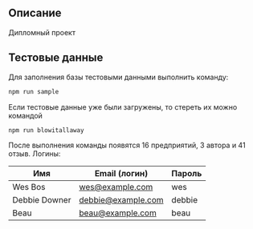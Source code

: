 ## Описание

Дипломный проект

## Тестовые данные

Для заполнения базы тестовыми данными выполнить команду:

```bash
npm run sample
```

Если тестовые данные уже были загружены, то стереть их можно командой

```bash
npm run blowitallaway
```

После выполнения команды появятся 16 предприятий, 3 автора и 41 отзыв. Логины:

|Имя|Email (логин)|Пароль|
|---|---|---|
|Wes Bos|wes@example.com|wes|
|Debbie Downer|debbie@example.com|debbie|
|Beau|beau@example.com|beau|


